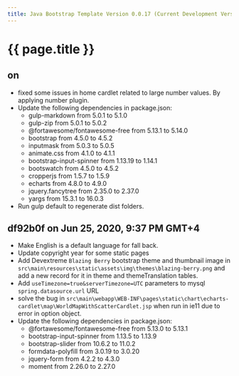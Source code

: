 ```yaml
---
title: Java Bootstrap Template Version 0.0.17 (Current Development Version)
---
```

# {{ page.title }}

## on
- fixed some issues in home cardlet related to large number values. By applying 
number plugin.
- Update the following dependencies in package.json:
    - gulp-markdown from 5.0.1 to 5.1.0
    - gulp-zip from 5.0.1 to 5.0.2
    - @fortawesome/fontawesome-free from 5.13.1 to 5.14.0
    - bootstrap from 4.5.0 to 4.5.2
    - inputmask from 5.0.3 to 5.0.5
    - animate.css from 4.1.0 to 4.1.1
    - bootstrap-input-spinner from 1.13.19 to 1.14.1
    - bootswatch from 4.5.0 to 4.5.2
    - cropperjs from 1.5.7 to 1.5.9
    - echarts from 4.8.0 to 4.9.0
    - jquery.fancytree from 2.35.0 to 2.37.0
    - yargs from 15.3.1 to 16.0.3
- Run gulp default to regenerate dist folders.

## df92b0f on Jun 25, 2020, 9:37 PM GMT+4
- Make English is a default language for fall back.
- Update copyright year for some static pages
- Add Devextreme `Blazing Berry` bootstrap theme and thumbnail image in `src\main\resources\static\assets\img\themes\blazing-berry.png`
and add a new record for it in theme and themeTranslation tables.
- Add `useTimezone=true&serverTimezone=UTC` parameters to mysql `spring.datasource.url` URL
- solve the bug in `src\main\webapp\WEB-INF\pages\static\chart\echarts-cardlet\map\WorldMapWithScatterCardlet.jsp`
 when run in ie11 due to error in option object.
- Update the following dependencies in package.json:
    - @fortawesome/fontawesome-free from 5.13.0 to 5.13.1
    - bootstrap-input-spinner from 1.13.5 to 1.13.9
    - bootstrap-slider from 10.6.2 to 11.0.2
    - formdata-polyfill from 3.0.19 to 3.0.20
    - jquery-form from 4.2.2 to 4.3.0
    - moment from 2.26.0 to 2.27.0
